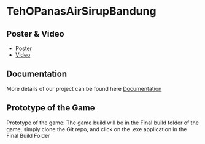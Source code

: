 # TehOPanasAirSirupBandung

## Poster & Video
- [Poster](https://drive.google.com/file/d/1FgkNhfoHJVBoCZm0iiq2L1gCnKzQfwPb/view?usp=drive_link) 
- [Video](https://drive.google.com/file/d/1dKQczQTW2KssGByEbomCI1IRtQyJDU05/view?usp=drive_link)

## Documentation
More details of our project can be found here [Documentation](https://docs.google.com/document/d/1kRmNEKTRozh0VfFDIcuVpsn6Z3ykiVdRruS-WH4xsnA/edit?usp=drive_link)

## Prototype of the Game
Prototype of the game: 
The game build will be in the Final build folder of the game, simply clone the Git repo, and click on the .exe application in the Final Build Folder
